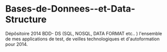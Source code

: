 Bases-de-Donnees--et-Data-Structure
====================================

Dépôsitoire 2014 BDD- DS (SQL, NOSQL, DATA FORMAT etc.. ) l'ensemble de mes applications de test, de veilles technologiques et d'autoformation pour 2014.
